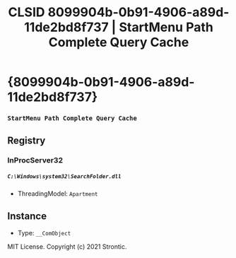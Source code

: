 ﻿---
title: "CLSID 8099904b-0b91-4906-a89d-11de2bd8f737 | StartMenu Path Complete Query Cache"
excerpt: What is COM-Object CLSID 8099904b-0b91-4906-a89d-11de2bd8f737?
---

# {8099904b-0b91-4906-a89d-11de2bd8f737}

### `StartMenu Path Complete Query Cache`

## Registry


### InProcServer32

##### `C:\Windows\system32\SearchFolder.dll`
* ThreadingModel: `Apartment`

## Instance

* Type: `__ComObject`

MIT License. Copyright (c) 2021 Strontic.


